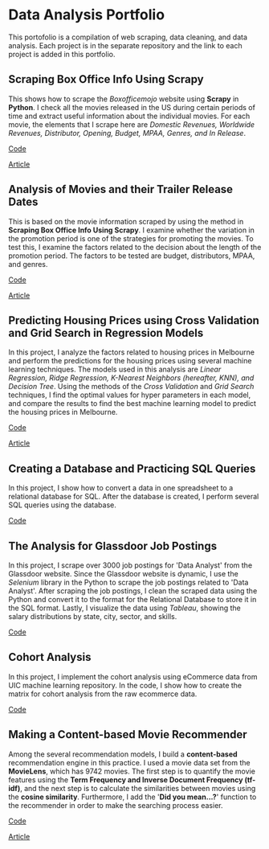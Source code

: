 # Data Analysis Portfolio
This portofolio is a compilation of web scraping, data cleaning, and data analysis. Each project is in the separate repository and the link to each project is added in this portfolio.  

## Scraping Box Office Info Using Scrapy

This shows how to scrape the *Boxofficemojo* website using **Scrapy** in **Python**. I check all the movies released in the US during certain periods of time and extract useful information about the individual movies. For each movie, the elements that I scrape here are *Domestic Revenues, Worldwide Revenues, Distributor, Opening, Budget, MPAA, Genres, and In Release*.

[Code](https://github.com/yjeong5126/scraping_boxofficemojo)

[Article](https://medium.com/analytics-vidhya/scraping-box-office-info-with-scrapy-f23f1f2d684f)

## Analysis of Movies and their Trailer Release Dates

This is based on the movie information scraped by using the method in **Scraping Box Office Info Using Scrapy**. I examine whether the variation in the promotion period is one of the strategies for promoting the movies. To test this, I examine the factors related to the decision about the length of the promotion period. The factors to be tested are budget, distributors, MPAA, and genres. 

[Code](https://github.com/yjeong5126/movietrailer_releasedate)

[Article](https://medium.com/@yjeong5126/analysis-of-movie-trailer-release-date-3c6e30681aea)

## Predicting Housing Prices using Cross Validation and Grid Search in Regression Models

In this project, I analyze the factors related to housing prices in Melbourne and perform the predictions for the housing prices using several machine learning techniques. The models used in this analysis are *Linear Regression, Ridge Regression, K-Nearest Neighbors (hereafter, KNN), and Decision Tree*. Using the methods of the *Cross Validation* and *Grid Search* techniques, I find the optimal values for hyper parameters in each model, and compare the results to find the best machine learning model to predict the housing prices in Melbourne. 

[Code](https://github.com/yjeong5126/housing_prices)

[Article](https://medium.com/@yjeong5126/predicting-housing-prices-in-melbourne-e3d5f49abf20)

## Creating a Database and Practicing SQL Queries

In this project, I show how to convert a data in one spreadsheet to a relational database for SQL. After the database is created, I perform several SQL queries using the database.

[Code](https://github.com/yjeong5126/sql_sample_sales_data)

## The Analysis for Glassdoor Job Postings

In this project, I scrape over 3000 job postings for 'Data Analyst' from the Glassdoor website. Since the Glassdoor website is dynamic, I use the *Selenium* library in the Python to scrape the job postings related to 'Data Analyst'. After scraping the job postings, I clean the scraped data using the Python and convert it to the format for the Relational Database to store it in the SQL format. Lastly, I visualize the data using *Tableau*, showing the salary distributions by state, city, sector, and skills.

[Code](https://github.com/yjeong5126/glassdoor_data_analyst)

## Cohort Analysis

In this project, I implement the cohort analysis using eCommerce data from UIC machine learning repository. In the code, I show how to create the matrix for cohort analysis from the raw ecommerce data. 

[Code](https://github.com/yjeong5126/eCommerce-Analysis/blob/master/cohort_analysis/e_commerce_cohort_analysis.ipynb)

## Making a Content-based Movie Recommender

Among the several recommendation models, I build a **content-based** recommendation engine in this practice. I used a movie data set from the **MovieLens**, which has 9742 movies. The first step is to quantify the movie features using the **Term Frequency and Inverse Document Frequency (tf-idf)**, and the next step is to calculate the similarities between movies using the **cosine similarity**. Furthermore, I add the '**Did you mean...?**' function to the recommender in order to make the searching process easier.

[Code](https://github.com/yjeong5126/movie_recommender)

[Article](https://yjeong5126.medium.com/creating-content-based-movie-recommender-with-python-7f7d1b739c63)


